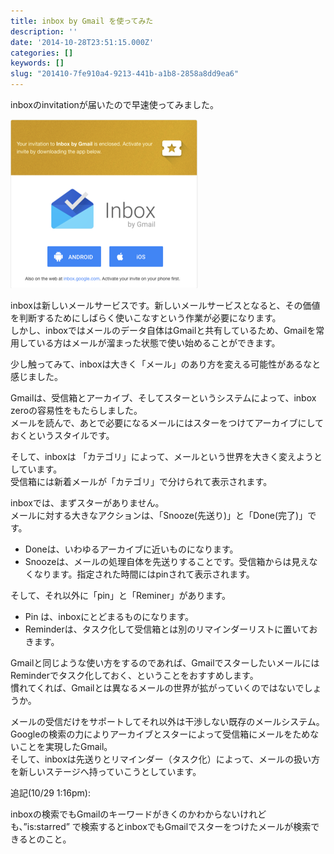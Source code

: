 ```yaml
---
title: inbox by Gmail を使ってみた
description: ''
date: '2014-10-28T23:51:15.000Z'
categories: []
keywords: []
slug: "201410-7fe910a4-9213-441b-a1b8-2858a8dd9ea6"
---
```

inboxのinvitationが届いたので早速使ってみました。

![](1__SrVrYbiwtFZibFPVi7lgvw.png)

inboxは新しいメールサービスです。新しいメールサービスとなると、その価値を判断するためにしばらく使いこなすという作業が必要になります。  
しかし、inboxではメールのデータ自体はGmailと共有しているため、Gmailを常用している方はメールが溜まった状態で使い始めることができます。

少し触ってみて、inboxは大きく「メール」のあり方を変える可能性があるなと感じました。

Gmailは、受信箱とアーカイブ、そしてスターというシステムによって、inbox zeroの容易性をもたらしました。  
メールを読んで、あとで必要になるメールにはスターをつけてアーカイブにしておくというスタイルです。

そして、inboxは 「カテゴリ」によって、メールという世界を大きく変えようとしています。  
受信箱には新着メールが「カテゴリ」で分けられて表示されます。

inboxでは、まずスターがありません。  
メールに対する大きなアクションは、「Snooze(先送り)」と「Done(完了)」です。

*   Doneは、いわゆるアーカイブに近いものになります。
*   Snoozeは、メールの処理自体を先送りすることです。受信箱からは見えなくなります。指定された時間にはpinされて表示されます。

そして、それ以外に「pin」と「Reminer」があります。

*   Pin は、inboxにとどまるものになります。
*   Reminderは、タスク化して受信箱とは別のリマインダーリストに置いておきます。

Gmailと同じような使い方をするのであれば、GmailでスターしたいメールにはReminderでタスク化しておく、ということをおすすめします。  
慣れてくれば、Gmailとは異なるメールの世界が拡がっていくのではないでしょうか。

メールの受信だけをサポートしてそれ以外は干渉しない既存のメールシステム。  
Googleの検索の力によりアーカイブとスターによって受信箱にメールをためないことを実現したGmail。  
そして、inboxは先送りとリマインダー（タスク化）によって、メールの扱い方を新しいステージへ持っていこうとしています。

追記(10/29 1:16pm):

inboxの検索でもGmailのキーワードがきくのかわからないけれども、”is:starred” で検索するとinboxでもGmailでスターをつけたメールが検索できるとのこと。